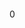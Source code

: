 <section>
    <a href="/" title="normal homepage">
        <svg xmlns="http://www.w3.org/2000/svg" class="icon icon-normal"><use href="/icons.svg#normal"></use></svg>
    </a>
    <div class="header-cart">
        <p class="header-cart-text">0</p>
        <svg xmlns="http://www.w3.org/2000/svg" class="icon icon-pint"><use href="/icons.svg#pint"></use></svg>
</section>